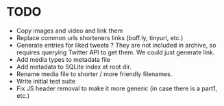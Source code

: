 # TODO

- Copy images and video and link them
- Replace common urls shorteners links (buff.ly, tinyurl, etc.)
- Generate entries for liked tweets ? They are not included in archive, so requires querying Twitter API to get them.
  We could just generate link.
- Add media types to metadata file
- Add metadata to SQLite index at root dir.
- Rename media file to shorter / more friendly filenames.
- Write initial test suite
- Fix JS header removal to make it more generic (in case there is a part1, etc.)
